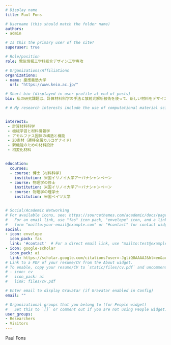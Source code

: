 ```yaml
---
# Display name
title: Paul Fons

# Username (this should match the folder name)
authors:
- admin

# Is this the primary user of the site?
superuser: true

# Role/position
role: 電気情報工学科総合デザイン工学専攻

# Organizations/Affiliations
organizations:
- name: 慶應義塾大学
  url: "https://www.keio.ac.jp/"

# Short bio (displayed in user profile at end of posts)
bio: 私の研究課題は、計算材料科学の手法と放射光解析技術を使って、新しい材料をデザインし開発することです。

# # My research interests include the use of computational material science and synchrotron radiation techniques to design and develop new materials.


interests:
 - 計算材料科学
 - 機械学習と材料情報学
 - アモルファス固体の構造と機能
 - 2D素材（遷移金属カルコゲナイド）
 - 新機能のための材料設計
 - 相変化材料


education:
  courses:
  - course: 博士（材料科学)
    institution: 米国イリノイ大学アーバナシャンペーン
  - course: 物理学の修士
    institution: 米国イリノイ大学アーバナシャンペーン
  - course: 物理学の理学士
    institution: 米国ベイツ大学


# Social/Academic Networking
# For available icons, see: https://sourcethemes.com/academic/docs/page-builder/#icons
#   For an email link, use "fas" icon pack, "envelope" icon, and a link in the
#   form "mailto:your-email@example.com" or "#contact" for contact widget.
social:
- icon: envelope
  icon_pack: fas
  link: '#contact'  # For a direct email link, use "mailto:test@example.org".
- icon: google-scholar
  icon_pack: ai
  link: https://scholar.google.com/citations?user=-JgliQ8AAAAJ&hl=en&authuser=1
# Link to a PDF of your resume/CV from the About widget.
# To enable, copy your resume/CV to `static/files/cv.pdf` and uncomment the lines below.
# - icon: cv
#   icon_pack: ai
#   link: files/cv.pdf

# Enter email to display Gravatar (if Gravatar enabled in Config)
email: ""

# Organizational groups that you belong to (for People widget)
#   Set this to `[]` or comment out if you are not using People widget.
user_groups:
- Researchers
- Visitors
---
```


Paul Fons
